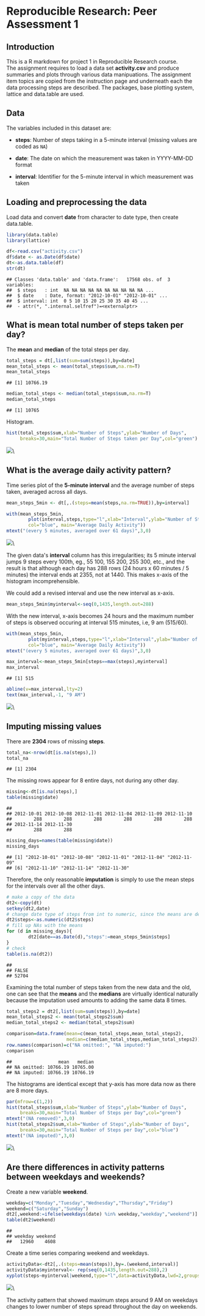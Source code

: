 # Reproducible Research: Peer Assessment 1

## Introduction

This is a R markdown for project 1 in Reproducible Research course.  
The assignment requires to load a data set **activity.csv** and produce summaries and plots through various data manipuations. The assignment item topics are copied from the instruction page and underneath each the data processing steps are described. The packages, base plotting system, lattice and data.table are used.

## Data

The variables included in this dataset are:

* **steps**: Number of steps taking in a 5-minute interval (missing
    values are coded as `NA`)

* **date**: The date on which the measurement was taken in YYYY-MM-DD
    format

* **interval**: Identifier for the 5-minute interval in which
    measurement was taken

## Loading and preprocessing the data  

Load data and convert **date** from character to date type, then create data.table.


```r
library(data.table)
library(lattice)

df<-read.csv("activity.csv")
df$date <- as.Date(df$date)
dt<-as.data.table(df)
str(dt)
```

```
## Classes 'data.table' and 'data.frame':	17568 obs. of  3 variables:
##  $ steps   : int  NA NA NA NA NA NA NA NA NA NA ...
##  $ date    : Date, format: "2012-10-01" "2012-10-01" ...
##  $ interval: int  0 5 10 15 20 25 30 35 40 45 ...
##  - attr(*, ".internal.selfref")=<externalptr>
```

## What is mean total number of steps taken per day?

The **mean** and **median** of the total steps per day.


```r
total_steps = dt[,list(sum=sum(steps)),by=date]
mean_total_steps <- mean(total_steps$sum,na.rm=T)
mean_total_steps
```

```
## [1] 10766.19
```

```r
median_total_steps <- median(total_steps$sum,na.rm=T)
median_total_steps
```

```
## [1] 10765
```

Histogram.  


```r
hist(total_steps$sum,xlab="Number of Steps",ylab="Number of Days",
     breaks=30,main="Total Number of Steps taken per Day",col="green")
```

![](PA1_template_files/figure-html/unnamed-chunk-3-1.png)\

## What is the average daily activity pattern?  

Time series plot of the **5-minute interval** and the average number of steps taken, averaged across all days.    


```r
mean_steps_5min <- dt[,.(steps=mean(steps,na.rm=TRUE)),by=interval]

with(mean_steps_5min,
        plot(interval,steps,type="l",xlab="Interval",ylab="Number of Steps", 
        col="blue", main="Average Daily Activity"))
mtext("(every 5 minutes, averaged over 61 days)",3,0)
```

![](PA1_template_files/figure-html/unnamed-chunk-4-1.png)\

The given data's **interval** column has this irregularities; its 5 minute interval jumps 9 steps every 100th, eg., 55 100, 155 200, 255 300, etc., and the result is that although each day has 288 rows (24 hours x 60 minutes / 5 minutes) the interval ends at 2355, not at 1440. This makes x-axis of the histogram incomprehensible.  

We could add a revised interval and use the new interval as x-axis.


```r
mean_steps_5min$myinterval<-seq(0,1435,length.out=288)
```

With the new interval, x-axis becomes 24 hours and the maximum number of steps is observed occuring at interval 515 minutes, i.e, 9 am (515/60). 


```r
with(mean_steps_5min,
        plot(myinterval,steps,type="l",xlab="Interval",ylab="Number of Steps",
        col="blue", main="Average Daily Activity"))
mtext("(every 5 minutes, averaged over 61 days)",3,0)

max_interval<-mean_steps_5min[steps==max(steps),myinterval]
max_interval
```

```
## [1] 515
```

```r
abline(v=max_interval,lty=2)
text(max_interval,-1, "9 AM")
```

![](PA1_template_files/figure-html/unnamed-chunk-6-1.png)\


## Imputing missing values  

There are **2304** rows of missing **steps**.


```r
total_na<-nrow(dt[is.na(steps),])
total_na
```

```
## [1] 2304
```

The missing rows appear for 8 entire days, not during any other day.  


```r
missing<-dt[is.na(steps),]
table(missing$date)
```

```
## 
## 2012-10-01 2012-10-08 2012-11-01 2012-11-04 2012-11-09 2012-11-10 
##        288        288        288        288        288        288 
## 2012-11-14 2012-11-30 
##        288        288
```

```r
missing_days=names(table(missing$date))
missing_days
```

```
## [1] "2012-10-01" "2012-10-08" "2012-11-01" "2012-11-04" "2012-11-09"
## [6] "2012-11-10" "2012-11-14" "2012-11-30"
```

Therefore, the only reasonable **imputation** is simply to use the mean steps for the intervals over all the other days.  


```r
# make a copy of the data
dt2<-copy(dt)
setkey(dt2,date)
# change date type of steps from int to numeric, since the means are decimals
dt2$steps<-as.numeric(dt2$steps)
# fill up NAs with the means 
for (d in missing_days){
        dt2[date==as.Date(d),"steps":=mean_steps_5min$steps]
}
# check
table(is.na(dt2))
```

```
## 
## FALSE 
## 52704
```

Examining the total number of steps taken from the new data and the old, one can see that 
the **means** and the **medians** are virtually identical naturally because the imputation used amounts to adding the same data 8 times.  


```r
total_steps2 = dt2[,list(sum=sum(steps)),by=date]
mean_total_steps2 <- mean(total_steps2$sum)
median_total_steps2 <- median(total_steps2$sum)

comparison=data.frame(mean=c(mean_total_steps,mean_total_steps2),
                      median=c(median_total_steps,median_total_steps2))
row.names(comparison)=c("NA omitted:", "NA imputed:")
comparison
```

```
##                 mean   median
## NA omitted: 10766.19 10765.00
## NA imputed: 10766.19 10766.19
```

The histograms are identical except that y-axis has more data now as there are 8 more days.  


```r
par(mfrow=c(1,2))
hist(total_steps$sum,xlab="Number of Steps",ylab="Number of Days",
     breaks=30,main="Total Number of Steps per Day",col="green")
mtext("(NA removed)",3,0)
hist(total_steps2$sum,xlab="Number of Steps",ylab="Number of Days",
     breaks=30,main="Total Number of Steps per Day",col="blue")
mtext("(NA imputed)",3,0)
```

![](PA1_template_files/figure-html/unnamed-chunk-11-1.png)\

## Are there differences in activity patterns between weekdays and weekends?  

Create a new variable **weekend**.  


```r
weekday=c("Monday","Tuesday","Wednesday","Thursday","Friday")
weekend=c("Saturday","Sunday")
dt2[,weekend:=ifelse(weekdays(date) %in% weekday,"weekday","weekend")]
table(dt2$weekend)
```

```
## 
## weekday weekend 
##   12960    4608
```

Create a time series comparing weekend and weekdays.  


```r
activityData<-dt2[,.(steps=mean(steps)),by=.(weekend,interval)]
activityData$myinterval<- rep(seq(0,1435,length.out=288),2)
xyplot(steps~myinterval|weekend,type="l",data=activityData,lwd=2,groups=weekend,xlab="Interval")
```

![](PA1_template_files/figure-html/unnamed-chunk-13-1.png)\

The activity pattern that showed maximum steps around 9 AM on weekdays changes to lower number of steps spread throughout the day on weekends.  


